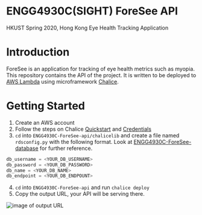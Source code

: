 # ENGG4930C(SIGHT) ForeSee API

HKUST Spring 2020, Hong Kong Eye Health Tracking Application

# Introduction

ForeSee is an application for tracking of eye health metrics such as myopia. This repository contains the API of the project.
It is written to be deployed to [AWS Lambda](https://aws.amazon.com/lambda/) using microframework [Chalice](https://github.com/aws/chalice).

# Getting Started
1. Create an AWS account
2. Follow the steps on Chalice [Quickstart](https://github.com/aws/chalice#credentials) and [Credentials](https://github.com/aws/chalice#credentials)
3. `cd` into `ENGG4930C-ForeSee-api/chalicelib` and create a file named `rdsconfig.py` with the following format. Look at [ENGG4930C-ForeSee-database](https://github.com/sight-hkust/ENGG4930C-ForeSee-database) for further reference.
```python
db_username = <YOUR_DB_USERNAME>
db_password = <YOUR_DB_PASSWORD>
db_name = <YOUR_DB_NAME>
db_endpoint = <YOUR_DB_ENDPOUNT>
```


4. `cd` into `ENGG4930C-ForeSee-api` and run `chalice deploy`
5. Copy the output URL, your API will be serving there.


![image of output URL](https://github.com/sight-hkust/ENGG4930C-ForeSee-api/blob/master/github-src/output_url.png )

